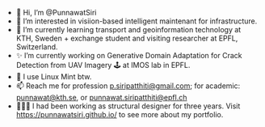 - 👋 Hi, I’m @PunnawatSiri
- 👀 I’m interested in visiion-based intelligent maintenant for infrastructure.
- 📕 I’m currently learning transport and geoinformation technology at KTH, Sweden + exchange student and visiting researcher at EPFL, Switzerland.
- ✨ I’m currently working on Generative Domain Adaptation for Crack Detection from UAV Imagery 🕹️ at IMOS lab in EPFL.
- 🐧 I use Linux Mint btw. 
- 📫 Reach me for profession p.siripatthiti@gmail.com; for academic: punnawat@kth.se, or punnawat.siripatthiti@epfl.ch
- 👷🏻‍♂️ I had been working as structural designer for three years. Visit https://punnawatsiri.github.io/ to see more about my portfolio.

<!---
PunnawatSiri/PunnawatSiri is a ✨ special ✨ repository because its `README.md` (this file) appears on your GitHub profile.
You can click the Preview link to take a look at your changes.
--->
